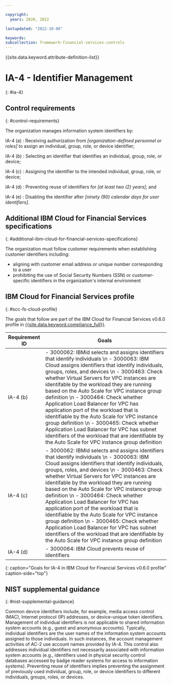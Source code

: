 ```yaml
---

copyright:
  years: 2020, 2022

lastupdated: "2022-10-06"

keywords: 
subcollection: framework-financial-services-controls
---
```


{{site.data.keyword.attribute-definition-list}}

               
# IA-4 - Identifier Management
{: #ia-4}

## Control requirements
{: #control-requirements}

The organization manages information system identifiers by:

IA-4 (a)
    : Receiving authorization from _[organization-defined personnel or roles]_ to assign an individual, group, role, or device identifier;

IA-4 (b)
    : Selecting an identifier that identifies an individual, group, role, or device;

IA-4 (c)
    : Assigning the identifier to the intended individual, group, role, or device;

IA-4 (d)
    : Preventing reuse of identifiers for _[at least two (2) years]_; and

IA-4 (e)
    : Disabling the identifier after _[ninety (90) calendar days for user identifiers]_.

## Additional IBM Cloud for Financial Services specifications
{: #additional-ibm-cloud-for-financial-services-specifications}

The organization must follow customer requirements when establishing customer identifiers including:
- aligning with customer email address or unique number corresponding to a user
- prohibiting the use of Social Security Numbers (SSN) or customer-specific identifiers in the organization's internal environment

## IBM Cloud for Financial Services profile
{: #scc-fs-cloud-profile}

The goals that follow are part of the IBM Cloud for Financial Services v0.6.0 profile in [{{site.data.keyword.compliance_full}}](/docs/security-compliance?topic=security-compliance-getting-started).

| Requirement ID | Goals |
|----------------|-------|
| IA-4 (b) | - 3000062: IBMid selects and assigns identifiers that identify individuals \n - 3000063: IBM Cloud assigns identifiers that identify individuals, groups, roles, and devices \n - 3000463: Check whether Virtual Servers for VPC instances are identifable by the workload they are running based on the Auto Scale for VPC instance group definition \n - 3000464: Check whether Application Load Balancer for VPC has application port of the workload that is identifiable by the Auto Scale for VPC instance group definition \n - 3000465: Check whether Application Load Balancer for VPC has subnet identifiers of the workload that are identifiable by the Auto Scale for VPC instance group definition | 
| IA-4 (c) | - 3000062: IBMid selects and assigns identifiers that identify individuals \n - 3000063: IBM Cloud assigns identifiers that identify individuals, groups, roles, and devices \n - 3000463: Check whether Virtual Servers for VPC instances are identifable by the workload they are running based on the Auto Scale for VPC instance group definition \n - 3000464: Check whether Application Load Balancer for VPC has application port of the workload that is identifiable by the Auto Scale for VPC instance group definition \n - 3000465: Check whether Application Load Balancer for VPC has subnet identifiers of the workload that are identifiable by the Auto Scale for VPC instance group definition | 
| IA-4 (d) | - 3000064: IBM Cloud prevents reuse of identifiers | 
{: caption="Goals for IA-4 in IBM Cloud for Financial Services v0.6.0 profile" caption-side="top"}

## NIST supplemental guidance
{: #nist-supplemental-guidance}

Common device identifiers include, for example, media access control (MAC), Internet protocol (IP) addresses, or device-unique token identifiers. Management of individual identifiers is not applicable to shared information system accounts (e.g., guest and anonymous accounts). Typically, individual identifiers are the user names of the information system accounts assigned to those individuals. In such instances, the account management activities of AC-2 use account names provided by IA-4. This control also addresses individual identifiers not necessarily associated with information system accounts (e.g., identifiers used in physical security control databases accessed by badge reader systems for access to information systems). Preventing reuse of identifiers implies preventing the assignment of previously used individual, group, role, or device identifiers to different individuals, groups, roles, or devices.





